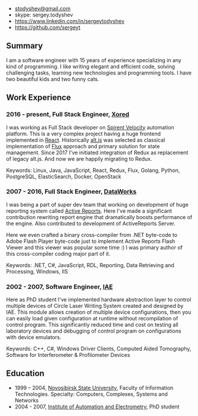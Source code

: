 * stodyshev@gmail.com
* skype: sergey.todyshev
* https://www.linkedin.com/in/sergeytodyshev
* https://github.com/sergeyt

## Summary

I am a software engineer with 15 years of experience specializing in any kind of programming.
I like writing elegant and efficient code, solving challenging tasks, learning new technologies and programming tools.
I have two beautiful kids and two funny cats.

## Work Experience

### 2016 - present, Full Stack Engineer, [Xored](http://www.xored.com/)

I was working as Full Stack developer on [Spirent Velocity](https://www.spirent.com/Products/velocity) automation platform. This is a very complex project having a huge frontend implemented in [React](https://reactjs.org/). Historically [alt.js](http://alt.js.org/) was selected as classical implementation of [Flux](https://facebook.github.io/flux/) approach and primary solution for state management. Since 2017 I've initiated integration of Redux as replacement of legacy alt.js. And now we are happily migrating to Redux.

Keywords: Linux, Java, JavaScript, React, Redux, Flux, Golang, Python, PostgreSQL, ElasticSearch, Docker, OpenStack

### 2007 - 2016, Full Stack Engineer, [DataWorks](http://dataworks.co/)

I was being a part of super dev team that working on development of huge reporting system called [Active Reports](https://www.grapecity.com/en/activereports). Here I've made a significant contribution rewriting report engine that dramatically boosts performance of the engine. Also contributed to development of ActiveReports Server. 

Here we even crafted a binary cross-compiler from .NET byte-code to Adobe Flash Player byte-code just to implement Active Reports Flash Viewer and this viewer was popular some time :) I was primary author of this cross-compiler coding major part of it.

Keywords: .NET, C#, JavaScript, RDL, Reporting, Data Retrieving and Processing, Windows, IIS

### 2002 - 2007, Software Engineer, [IAE](http://www.iae.nsk.su/index.php/en)

Here as PhD student I've implemented hardware abstraction layer to control multiple devices of Circle Laser Writing System created and designed by IAE. This module allows creation of multiple device configurations, then you can easily load given configuration at runtime without recompilation of control program. This significantly reduced time and cost on testing all laboratory devices and debugging of control program on configurations with device emulators.

Keywords: C++, C#, Windows Driver Clients, Computed Aided Tomography, Software for Interferometer & Profilometer Devices

## Education

* 1999 – 2004, [Novosibirsk State University](http://www.nsu.ru/exp/index.jz?lang=en), Faculty of Information Technologies. Specialty: Computers, Complexes, Systems and Networks
* 2004 - 2007, [Institute of Automation and Electrometry](http://www.iae.nsk.su/index.php/en), PhD student
